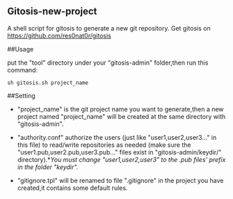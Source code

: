 Gitosis-new-project
--------------------
A shell script for gitosis to generate a new git repository.
Get gitosis on <https://github.com/res0nat0r/gitosis>

##Usage

put the "tool" directory under your "gitosis-admin" folder,then run this command:

```shell
sh gitosis.sh project_name
```
##Setting

* "project_name" is the git project name you want to generate,then a new project named "project_name" will be created at the same directory with "gitosis-admin".

* "authority.conf" authorize the users (just like "user1,user2,user3…" in this file) to read/write repositories as needed (make sure the "user1.pub,user2.pub,user3.pub…" files exist in  "gitosis-admin/keydir/" directory).**You must change "user1,user2,user3" to the *.pub files' prefix in the folder "keydir".** 

* "gitignore.tpl" will be renamed to file ".gitignore" in the project you have created,it contains some default rules. 
